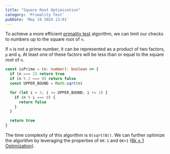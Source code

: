 ```yaml
---
title: "Square Root Optimization"
category: 'Primality Test'
pubDate: 'May 18 2024 13:01'
---
```


To achieve a more efficient [primality test](/notes/primality_test) algorithm, we can limit our checks to numbers up to the square root of `n`.

If `n` is not a prime number, it can be represented as a product of two factors, `p` and `q`. At least one of these factors will be less than or equal to the square root of `n`.

```ts
const isPrime = (n: number): boolean => {
  if (n === 2) return true
  if (n % 2 === 0) return false
  const UPPER_BOUND = Math.sqrt(n)

  for (let i = 3; i <= UPPER_BOUND; i += 2) {
    if (n % i === 0) {
      return false
    }
  }

  return true
}
```

The time complexity of this algorithm is `O(sqrt(N))`. We can further optimize the algorithm by leveraging the properties of `6K-1` and `6K+1` ([6k ± 1 Optimization](/notes/6k_plus_minus_1_optimization)).